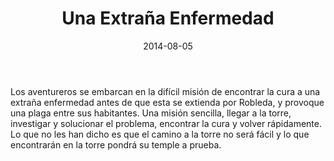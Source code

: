 ﻿---
title: Una Extraña Enfermedad
summary: El grupo de aventureros deberá ir al Bosque de las Arañas para descubrir qué inquieta a sus habitantes y encontrar una cura para una rara enfermedad.
authors:
  - Lordrommer
date: 2014-08-05
type: post
categories:
- Comunidad
tags:
- Bosque
- Selva
- Exploración
- Torreón
minlevels: "2"
maxlevels: "4"
prices: gratis
session: "2"
mincharacters: "4"
maxcharacters: "5"
eval: no oficial
cover: "una_extrana_enfermedad.jpg"
download: "una_extrana_enfermedad.rar"
moreinfo: "http://juegosyfrikadas.blogspot.com/2014/08/modulo-una-extrana-enfermedad-en-la.html"
license: "OGL"
draft: false

---

Los aventureros se embarcan en la difícil misión de encontrar la cura a una extraña enfermedad antes de que esta se extienda por Robleda, y provoque una plaga entre sus habitantes.
Una misión sencilla, llegar a la torre, investigar y solucionar el problema, encontrar la cura y volver rápidamente.
Lo que no les han dicho es que el camino a la torre no será fácil y lo que encontrarán en la torre pondrá su temple a prueba.

